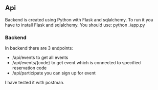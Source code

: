 ## Api

Backend is created using Python with Flask and sqlalchemy. To run it you have to install Flask and sqlalchemy.
You should use:
python ./app.py

### Backend

In backend there are 3 endpoints:
- /api/events to get all events
- /api/events/{code} to get event which is connected to specified reservation code
- /api/participate you can sign up for event

I have tested it with postman.
